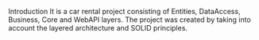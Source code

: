 Introduction
It is a car rental project consisting of Entities, DataAccess, Business, Core and WebAPI layers. The project was created by taking into account the layered architecture and SOLID principles.


